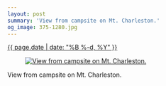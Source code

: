 ```yaml
---
layout: post
summary: 'View from campsite on Mt. Charleston.'
og_image: 375-1280.jpg
---
```


<div class="post">
 <time>
  <a href="/375">
   {{ page.date | date: "%B %-d, %Y" }}
  </a>
 </time>
 <a href="/375">
  <figure data-taken="10/23/2014">
   <img alt="View from campsite on Mt. Charleston." sizes="(min-width: 700px) 50vw, calc(100vw - 2rem)" src="{{ site.assets_url }}/375-640.jpg" srcset="{{ site.assets_url }}/375-1280.jpg 1280w, {{ site.assets_url }}/375-960.jpg 960w, {{ site.assets_url }}/375-640.jpg 640w, {{ site.assets_url }}/375-320.jpg 320w"/>
  </figure>
 </a>
 <span>
  View from campsite on Mt. Charleston.
 </span>
</div>
